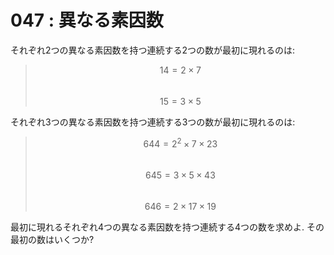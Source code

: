 # 047 : 異なる素因数

それぞれ2つの異なる素因数を持つ連続する2つの数が最初に現れるのは:

> $$14 = 2 × 7$$  
> $$15 = 3 × 5$$

それぞれ3つの異なる素因数を持つ連続する3つの数が最初に現れるのは:

> $$644 = 2^2 × 7 × 23$$  
> $$645 = 3 × 5 × 43$$  
> $$646 = 2 × 17 × 19$$

最初に現れるそれぞれ4つの異なる素因数を持つ連続する4つの数を求めよ. その最初の数はいくつか?

